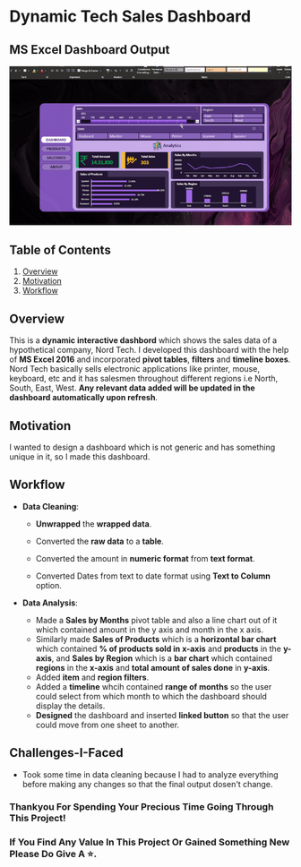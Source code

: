 # Dynamic Tech Sales Dashboard
## MS Excel Dashboard Output

![](https://github.com/Kens3i/DynamicTechSalesDashboard/blob/main/display%20gif.gif?raw=true)

## Table of Contents

1.  [Overview](https://github.com/Kens3i/ExcelSalesDashboard#Overview)
2.  [Motivation](https://github.com/Kens3i/ExcelSalesDashboard#Motivation)
3.  [Workflow](https://github.com/Kens3i/ExcelSalesDashboard#Workflow)


## Overview
This is a **dynamic interactive dashbord** which shows the sales data of a hypothetical company, Nord Tech. I developed this dashboard with the help of **MS Excel 2016** and incorporated **pivot tables**, **filters** and **timeline boxes**. Nord Tech basically sells electronic applications like printer, mouse, keyboard, etc and it has salesmen throughout different regions i.e North, South, East, West.  **Any relevant data added will be updated in the dashboard automatically upon refresh**.


## Motivation

I wanted to design a dashboard which is not generic and has something unique in it, so I made this dashboard.


## Workflow

- **Data Cleaning**:
    - **Unwrapped** the **wrapped data**.

    - Converted the **raw data** to a **table**.

    - Converted the amount in **numeric format** from **text format**.
    
    - Converted Dates from text to date format using **Text to Column** option.

- **Data Analysis**:

  - Made a **Sales by Months** pivot table and also a line chart out of it which contained amount in the y axis and month in the x axis.
  - Similarly made **Sales of Products** which is a **horizontal bar chart** which contained **% of products sold in x-axis** and **products** in the **y-axis**, and **Sales by Region** which is a **bar chart** which contained **regions** in the **x-axis** and **total amount of sales done** in **y-axis**.
  - Added **item** and **region filters**.
  - Added a **timeline** whcih contained **range of months** so the user could select from which month to which the dashboard should display the details.
  - **Designed** the dashboard and inserted **linked button** so that the user could move from one sheet to another.


## Challenges-I-Faced

- Took some time in data cleaning because I had to analyze everything before making any changes so that the final output dosen't change.

### Thankyou For Spending Your Precious Time Going Through This Project!
### If You Find Any Value In This Project Or Gained Something New Please Do Give A ⭐.
